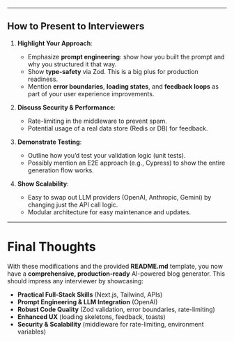 
---

## **How to Present to Interviewers**

1. **Highlight Your Approach**:
   - Emphasize **prompt engineering**: show how you built the prompt and why you structured it that way.
   - Show **type-safety** via Zod. This is a big plus for production readiness.
   - Mention **error boundaries**, **loading states**, and **feedback loops** as part of your user experience improvements.

2. **Discuss Security & Performance**:
   - Rate-limiting in the middleware to prevent spam.
   - Potential usage of a real data store (Redis or DB) for feedback.

3. **Demonstrate Testing**:
   - Outline how you’d test your validation logic (unit tests).
   - Possibly mention an E2E approach (e.g., Cypress) to show the entire generation flow works.

4. **Show Scalability**:
   - Easy to swap out LLM providers (OpenAI, Anthropic, Gemini) by changing just the API call logic.
   - Modular architecture for easy maintenance and updates.

---

# **Final Thoughts**

With these modifications and the provided **README.md** template, you now have a **comprehensive, production-ready** AI-powered blog generator. This should impress any interviewer by showcasing:

- **Practical Full-Stack Skills** (Next.js, Tailwind, APIs)  
- **Prompt Engineering & LLM Integration** (OpenAI)  
- **Robust Code Quality** (Zod validation, error boundaries, rate-limiting)  
- **Enhanced UX** (loading skeletons, feedback, toasts)  
- **Security & Scalability** (middleware for rate-limiting, environment variables)
